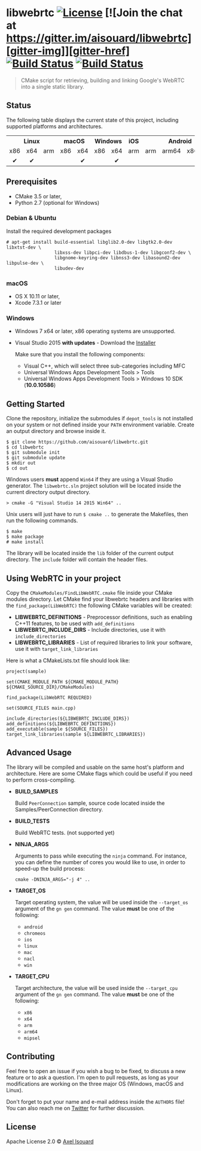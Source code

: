 # libwebrtc [![License][license-img]][license-href] [![Join the chat at https://gitter.im/aisouard/libwebrtc][gitter-img]][gitter-href] [![Build Status][travis-img]][travis-href] [![Build Status][appveyor-img]][appveyor-href]

> CMake script for retrieving, building and linking Google's WebRTC into a single static library.

## Status

The following table displays the current state of this project, including 
supported platforms and architectures.

<table>
  <tr>
    <th colspan="3">Linux</th>
    <th colspan="2">macOS</th>
    <th colspan="2">Windows</th>
    <th colspan="1">iOS</th>
    <th colspan="4">Android</th>
  </tr>
  <tr>
    <td align="center">x86</td>
    <td align="center">x64</td>
    <td align="center">arm</td>
    <td align="center">x86</td>
    <td align="center">x64</td>
    <td align="center">x86</td>
    <td align="center">x64</td>
    <td align="center">arm</td>
    <td align="center">arm</td>
    <td align="center">arm64</td>
    <td align="center">x86</td>
    <td align="center">x64</td>
  </tr>
  <tr>
    <td align="center">✔</td>
    <td align="center">✔</td>
    <td></td>
    <td></td>
    <td align="center">✔</td>
    <td></td>
    <td align="center">✔</td>
    <td></td>
    <td></td>
    <td></td>
    <td></td>
    <td></td>
  </tr>
</table>

## Prerequisites

- CMake 3.5 or later,
- Python 2.7 (optional for Windows)

### Debian & Ubuntu

Install the required development packages

```
# apt-get install build-essential libglib2.0-dev libgtk2.0-dev libxtst-dev \
                  libxss-dev libpci-dev libdbus-1-dev libgconf2-dev \
                  libgnome-keyring-dev libnss3-dev libasound2-dev libpulse-dev \
                  libudev-dev
```

### macOS

- OS X 10.11 or later,
- Xcode 7.3.1 or later

### Windows

* Windows 7 x64 or later, x86 operating systems are unsupported.
* Visual Studio 2015 **with updates** - Download the [Installer][vs2015-installer]

  Make sure that you install the following components:
  
  * Visual C++, which will select three sub-categories including MFC
  * Universal Windows Apps Development Tools > Tools
  * Universal Windows Apps Development Tools > Windows 10 SDK (**10.0.10586**)

## Getting Started

Clone the repository, initialize the submodules if `depot_tools` is not
installed on your system or not defined inside your `PATH` environment variable.
Create an output directory and browse inside it.

```
$ git clone https://github.com/aisouard/libwebrtc.git
$ cd libwebrtc
$ git submodule init
$ git submodule update
$ mkdir out
$ cd out
```

Windows users **must** append `Win64` if they are using a Visual Studio
generator. The `libwebrtc.sln` project solution will be located inside the
current directory output directory.

```
> cmake -G "Visual Studio 14 2015 Win64" ..
```

Unix users will just have to run `$ cmake ..` to generate the Makefiles, then
run the following commands.

```
$ make
$ make package
# make install
```

The library will be located inside the `lib` folder of the current output
directory. The `include` folder will contain the header files.

## Using WebRTC in your project

Copy the `CMakeModules/FindLibWebRTC.cmake` file inside your CMake modules
directory. Let CMake find your libwebrtc headers and libraries with the
`find_package(LibWebRTC)` the following CMake variables will be created:

- **LIBWEBRTC_DEFINITIONS** - Preprocessor definitions, such as enabling C++11
features, to be used with `add_definitions`
- **LIBWEBRTC_INCLUDE_DIRS** - Include directories, use it with
`include_directories`
- **LIBWEBRTC_LIBRARIES** - List of required libraries to link your software,
use it with `target_link_libraries`

Here is what a CMakeLists.txt file should look like:

```
project(sample)

set(CMAKE_MODULE_PATH ${CMAKE_MODULE_PATH} ${CMAKE_SOURCE_DIR}/CMakeModules)

find_package(LibWebRTC REQUIRED)

set(SOURCE_FILES main.cpp)

include_directories(${LIBWEBRTC_INCLUDE_DIRS})
add_definitions(${LIBWEBRTC_DEFINITIONS})
add_executable(sample ${SOURCE_FILES})
target_link_libraries(sample ${LIBWEBRTC_LIBRARIES})
```

## Advanced Usage

The library will be compiled and usable on the same host's platform and
architecture. Here are some CMake flags which could be useful if you need to
perform cross-compiling.

- **BUILD_SAMPLES**

    Build `PeerConnection` sample, source code located inside the
    Samples/PeerConnection directory.

- **BUILD_TESTS**

    Build WebRTC tests. (not supported yet)

- **NINJA_ARGS**

    Arguments to pass while executing the `ninja` command. For instance, you can
    define the number of cores you would like to use, in order to speed-up the
    build process:
    
    `cmake -DNINJA_ARGS="-j 4" ..`

- **TARGET_OS**

    Target operating system, the value will be used inside the `--target_os`
    argument of the `gn gen` command. The value **must** be one of the following:
    
    - `android`
    - `chromeos`
    - `ios`
    - `linux`
    - `mac`
    - `nacl`
    - `win`

- **TARGET_CPU**

    Target architecture, the value will be used inside the `--target_cpu`
    argument of the `gn gen` command. The value **must** be one of the following:
    
    - `x86`
    - `x64`
    - `arm`
    - `arm64`
    - `mipsel`

## Contributing

Feel free to open an issue if you wish a bug to be fixed, to discuss a new
feature or to ask a question. I'm open to pull requests, as long as your
modifications are working on the three major OS (Windows, macOS and Linux).

Don't forget to put your name and e-mail address inside the `AUTHORS` file!
You can also reach me on [Twitter][twitter] for further discussion.

## License

Apache License 2.0 © [Axel Isouard][author]

[license-img]:https://img.shields.io/badge/License-Apache%202.0-blue.svg
[license-href]:https://opensource.org/licenses/Apache-2.0
[appveyor-img]:https://ci.appveyor.com/api/projects/status/yd1s303md3tt4w9a?svg=true
[appveyor-href]:https://ci.appveyor.com/project/aisouard/libwebrtc
[travis-img]:https://travis-ci.org/aisouard/libwebrtc.svg?branch=master
[travis-href]:https://travis-ci.org/aisouard/libwebrtc
[gitter-img]:https://badges.gitter.im/aisouard/libwebrtc.svg
[gitter-href]:https://gitter.im/aisouard/libwebrtc?utm_source=badge&utm_medium=badge&utm_campaign=pr-badge&utm_content=badge
[osx1011sdk]: https://github.com/phracker/MacOSX-SDKs/releases/download/MacOSX10.11.sdk/MacOSX10.11.sdk.tar.xz
[vs2015-installer]:https://www.microsoft.com/en-US/download/details.aspx?id=48146
[twitter]:https://twitter.com/aisouard
[author]:https://axel.isouard.fr
